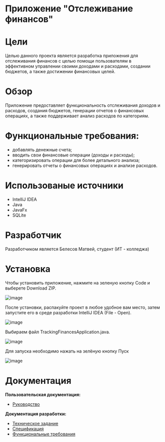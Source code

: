 # Приложение "Отслеживание финансов"
<p align = "center">

# Цели 
Целью данного проекта является разработка приложения для отслеживания финансов с целью помощи пользователям в эффективном управлении своими доходами и расходами, создании бюджетов, а также достижении финансовых целей.

# Обзор
Приложение предоставляет функциональность отслеживания доходов и расходов, создания бюджетов, генерации отчетов о финансовых операциях, а также поддерживает анализ расходов по категориям.
# Функциональные требования:
* добавлять денежные счета;
* вводить свои финансовые операции (доходы и расходы);
* категоризировать операции для более детального анализа;
* генерировать отчеты о финансовых операциях и анализе расходов.

# Использованые источники
* IntelliJ IDEA
* Java
* JavaFx
* SQLite

# Разработчик 
Разработчиком является Белесов Матвей, студент (ИТ - колледжа)

# Установка
Чтобы установить приложение, нажмите на зеленую кнопку Code и выберете Download ZIP.

![image](https://github.com/GRANDIKY/TrackingFinances/assets/86950355/471e0010-1ea9-47f1-aa30-25d87c3f84de)

После установки, распакуйте проект в любое удобное вам место, затем запустите его в среде разработки IntelliJ IDEA (File - Open).

![image](https://github.com/GRANDIKY/TrackingFinances/assets/86950355/db3c28fd-9b99-4c74-8cdc-e8b1dcf29833)

Выбираем файл TrackingFinancesApplication.java.

![image](https://github.com/GRANDIKY/TrackingFinances/assets/86950355/0b46e503-974f-4fd1-bebd-6777c59807c0)

Для запуска необходимо нажать на зелёную кнопку Пуск

![image](https://github.com/GRANDIKY/TrackingFinances/assets/86950355/5070421b-8d25-40e1-bada-f139c8a4b2bc)

# Документация

<b>Пользовательская документация:</b>
* [Руководство](https://github.com/RadonRebirth/2FactorAuthAndGenerBadge/wiki/%2311-Руководство-пользователя)

<b>Документация разработки:</b>

* [Техническое задание]((https://github.com/GRANDIKY/TrackingFinances/wiki/1.-%D0%A2%D0%97))
* [Спецификация]((https://github.com/GRANDIKY/TrackingFinances/wiki/2.-%D0%A1%D0%BF%D0%B5%D1%86%D0%B8%D1%84%D0%B8%D0%BA%D0%B0%D1%86%D0%B8%D1%8F)https://github.com/GRANDIKY/TrackingFinances/wiki/2.-%D0%A1%D0%BF%D0%B5%D1%86%D0%B8%D1%84%D0%B8%D0%BA%D0%B0%D1%86%D0%B8%D1%8F)
* [Функциональные требования]((https://github.com/GRANDIKY/TrackingFinances/wiki/3.-%D0%A2%D1%80%D0%B5%D0%B1%D0%BE%D0%B2%D0%B0%D0%BD%D0%B8%D1%8F)https://github.com/GRANDIKY/TrackingFinances/wiki/3.-%D0%A2%D1%80%D0%B5%D0%B1%D0%BE%D0%B2%D0%B0%D0%BD%D0%B8%D1%8F)
